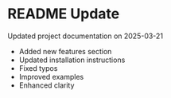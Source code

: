 # README Update

Updated project documentation on 2025-03-21

- Added new features section
- Updated installation instructions
- Fixed typos
- Improved examples
- Enhanced clarity